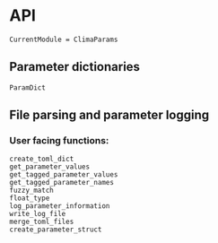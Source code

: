 # API

```@meta
CurrentModule = ClimaParams
```

## Parameter dictionaries

```@docs
ParamDict
```

## File parsing and parameter logging

### User facing functions:
```@docs
create_toml_dict
get_parameter_values
get_tagged_parameter_values
get_tagged_parameter_names
fuzzy_match
float_type
log_parameter_information
write_log_file
merge_toml_files
create_parameter_struct
```

